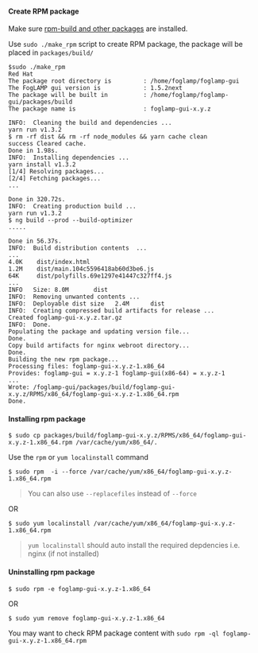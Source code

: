 
#### Create RPM package

Make sure [rpm-build and other packages](https://rpm-packaging-guide.github.io/#prerequisites) are installed.

Use `sudo ./make_rpm` script to create RPM package, the package will be placed in `packages/build/`

```
$sudo ./make_rpm
Red Hat
The package root directory is         : /home/foglamp/foglamp-gui
The FogLAMP gui version is            : 1.5.2next
The package will be built in          : /home/foglamp/foglamp-gui/packages/build
The package name is                   : foglamp-gui-x.y.z

INFO:  Cleaning the build and dependencies ...
yarn run v1.3.2
$ rm -rf dist && rm -rf node_modules && yarn cache clean
success Cleared cache.
Done in 1.98s.
INFO:  Installing dependencies ...
yarn install v1.3.2
[1/4] Resolving packages...
[2/4] Fetching packages...
...

Done in 320.72s.
INFO:  Creating production build ...
yarn run v1.3.2
$ ng build --prod --build-optimizer
.....

Done in 56.37s.
INFO:  Build distribution contents  ...
...
4.0K    dist/index.html
1.2M    dist/main.104c5596418ab60d3be6.js
64K     dist/polyfills.69e1297e41447c327ff4.js
...
INFO   Size: 8.0M       dist
INFO:  Removing unwanted contents ...
INFO:  Deployable dist size   2.4M      dist
INFO:  Creating compressed build artifacts for release ...
Created foglamp-gui-x.y.z.tar.gz
INFO:  Done.
Populating the package and updating version file...
Done.
Copy build artifacts for nginx webroot directory...
Done.
Building the new rpm package...
Processing files: foglamp-gui-x.y.z-1.x86_64
Provides: foglamp-gui = x.y.z-1 foglamp-gui(x86-64) = x.y.z-1
...
Wrote: /foglamp-gui/packages/build/foglamp-gui-x.y.z/RPMS/x86_64/foglamp-gui-x.y.z-1.x86_64.rpm
Done.

```

#### Installing rpm package

```
$ sudo cp packages/build/foglamp-gui-x.y.z/RPMS/x86_64/foglamp-gui-x.y.z-1.x86_64.rpm /var/cache/yum/x86_64/.
```

Use the `rpm` or `yum localinstall` command

```
$ sudo rpm  -i --force /var/cache/yum/x86_64/foglamp-gui-x.y.z-1.x86_64.rpm
```

> You can also use `--replacefiles` instead of `--force`

OR

```
$ sudo yum localinstall /var/cache/yum/x86_64/foglamp-gui-x.y.z-1.x86_64.rpm
```

> `yum localinstall` should auto install the required depdencies i.e. nginx (if not installed)

#### Uninstalling rpm package

```
$ sudo rpm -e foglamp-gui-x.y.z-1.x86_64
```
OR

```
$ sudo yum remove foglamp-gui-x.y.z-1.x86_64
```

You may want to check RPM package content with `sudo rpm -ql foglamp-gui-x.y.z-1.x86_64.rpm`
